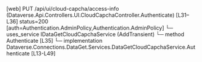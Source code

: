 [web] PUT /api/ui/cloud-capcha/access-info  (Dataverse.Api.Controllers.UI.CloudCapchaController.Authenticate)  [L31–L36] status=200 [auth=Authentication.AdminPolicy,Authentication.AdminPolicy]
  └─ uses_service IDataGetCloudCapchaService (AddTransient)
    └─ method Authenticate [L35]
      └─ implementation Dataverse.Connections.DataGet.Services.DataGetCloudCapchaService.Authenticate [L13-L49]

